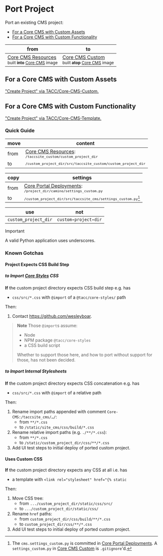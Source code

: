 # Port Project

Port an existing CMS project:

- [For a Core CMS with Custom Assets](#for-a-core-cms-with-custom-assets)
- [For a Core CMS with Custom Functionality](#for-a-core-cms-with-custom-functionality)

| from | to |
| - | - |
| [Core CMS Resources]<br><sup>built **into** [Core CMS] image</sup> | [Core CMS Custom]<br><sup>built **atop** [Core CMS] image</sup> |

## For a Core CMS with Custom Assets

["Create Project" via TACC/Core-CMS-Custom.](https://github.com/TACC/Core-CMS-Custom/blob/main/README.md#create-project)

## For a Core CMS with Custom Functionality

["Create Project" via TACC/Core-CMS-Template.](https://github.com/TACC/Core-CMS-Template/blob/main/docs/create-project.md)

### Quick Guide

| move | content |
| - | - |
| from | [Core CMS Resources]:<br><sup>`/taccsite_custom/custom_project_dir`</sup> |
| to | <sub>`/custom_project_dir/src/taccsite_custom/custom_project_dir`</sub> |

| copy | settings |
| - | - |
| from | [Core Portal Deployments]:<br><sup>`/project_dir/camino/settings_custom.py`</sup> |
| to | <sub>`/custom_project_dir/src/taccsite_cms/settings_custom.py`[^1]</sub> |

| use | not |
| - | - |
| `custom`**`_`**`project`**`_`**`dir` | `custom`**`-`**`project`**`-`**`dir` |

> [!IMPORTANT]
> A valid Python application uses underscores.

[^1]: The `cms.settings_custom.py` is committed in [Core Portal Deployments]. A `settings_custom.py` in [Core CMS Custom] is `.gitignore`'d.

### Known Gotchas

#### Project Expects CSS Build Step

##### to Import [Core Styles] CSS

**If** the custom project directory expects CSS build step e.g. has

- `css/src/*.css` with `@import` of a `@tacc/core-styles/` path

Then:

1. Contact https://github.com/wesleyboar.

> **Note**
> Those `@import`s assume:
>
> - Node
> - NPM package `@tacc/core-styles`
> - a CSS build script
>
> Whether to support those here, and how to port without support for those, has not been decided.

##### to Import Internal Stylesheets

**If** the custom project directory expects CSS concatenation e.g. has

- `css/src/*.css` with `@import` of a relative path

Then:

1. Rename import paths appended with comment `Core-CMS:/taccsite_cms/…/`:
    - from `**/*.css`
    - to `/static/site_cms/css/build/*.css`
2. Rename relative import paths (e.g. `./**/*.css`):
    - from `**/*.css`
    - to `/static/custom_project_dir/css/**/*.css`
3. Add UI test steps to initial deploy of ported custom project.

#### Uses Custom CSS

**If** the custom project directory expects any CSS at all i.e. has

- a template with `<link rel="stylesheet" href="{% static`

Then:

1. Move CSS tree:
    - from `.../custom_project_dir/static/css/src/`
    - to `.../custom_project_dir/static/css/`
2. Rename `href` paths:
    - from `custom_project_dir/css/build/**/*.css`
    - to `custom_project_dir/css/**/*.css`
3. Add UI test steps to initial deploy of ported custom project.

<!-- Link Aliases -->

[Core CMS]: https://github.com/TACC/Core-CMS
[Core Styles]: https://github.com/TACC/Core-Styles
[Core CMS Custom]: https://github.com/TACC/Core-CMS-Custom
[Core CMS Resources]: https://github.com/TACC/Core-CMS-Resources
[Core Portal Deployments]: https://github.com/TACC/Core-Portal-Deployments
